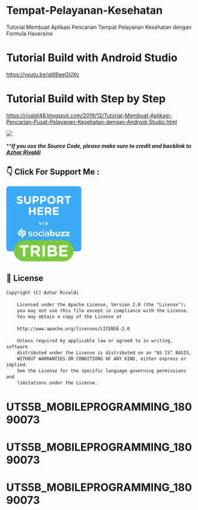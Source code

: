 # Tempat-Pelayanan-Kesehatan
Tutorial Membuat Aplikasi Pencarian Tempat Pelayanan Kesehatan dengan Formula Haversine

# Tutorial Build with Android Studio
https://youtu.be/qItI6eeGUXc

# Tutorial Build with Step by Step
https://rivaldi48.blogspot.com/2019/12/Tutorial-Membuat-Aplikasi-Pencarian-Pusat-Pelayanan-Kesehatan-dengan-Android-Studio.html

<img src="https://1.bp.blogspot.com/-fITb7vHhB8E/YNQEnW7TsXI/AAAAAAAAH_Q/RnsTVvdS-qwcLg1dPdYzM7gQ_8EdYmNoACLcBGAsYHQ/s1280/Tutorial%2BMembuat%2BAplikasi%2BPencarian%2BTempat%2BPelayanan%2BKesehatan%2Bdengan%2BAndroid%2BStudio.png" data-canonical-src="https://1.bp.blogspot.com/-fITb7vHhB8E/YNQEnW7TsXI/AAAAAAAAH_Q/RnsTVvdS-qwcLg1dPdYzM7gQ_8EdYmNoACLcBGAsYHQ/s1280/Tutorial%2BMembuat%2BAplikasi%2BPencarian%2BTempat%2BPelayanan%2BKesehatan%2Bdengan%2BAndroid%2BStudio.png" style="max-width:100%;">

*****If you use the Source Code, please make sure to credit and backlink to [Azhar Rivaldi](https://rivaldi48.blogspot.com/)***

## 👇 Click For Support Me :
<a href="https://sociabuzz.com/azharrvldi_/donate"> 
<img src="https://github.com/AzharRivaldi/AzharRivaldi/blob/master/Support%20Here.png" width="200" height="200"></a>

## 📄 License

```
Copyright (C) Azhar Rivaldi

    Licensed under the Apache License, Version 2.0 (the "License");
    you may not use this file except in compliance with the License.
    You may obtain a copy of the License at

    http://www.apache.org/licenses/LICENSE-2.0

    Unless required by applicable law or agreed to in writing, software
    distributed under the License is distributed on an "AS IS" BASIS,
    WITHOUT WARRANTIES OR CONDITIONS OF ANY KIND, either express or implied.
    See the License for the specific language governing permissions and
    limitations under the License.

```
# UTS5B_MOBILEPROGRAMMING_18090073
# UTS5B_MOBILEPROGRAMMING_18090073
# UTS5B_MOBILEPROGRAMMING_18090073
